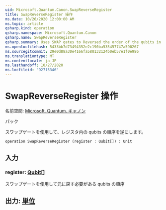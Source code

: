 ```yaml
---
uid: Microsoft.Quantum.Canon.SwapReverseRegister
title: SwapReverseRegister 操作
ms.date: 10/26/2020 12:00:00 AM
ms.topic: article
qsharp.kind: operation
qsharp.namespace: Microsoft.Quantum.Canon
qsharp.name: SwapReverseRegister
qsharp.summary: Uses SWAP gates to Reversed the order of the qubits in a register.
ms.openlocfilehash: 5433bb7d73494352e2c190ba535457747a590267
ms.sourcegitcommit: 29e0d88a30e4166fa580132124b0eb57e1f0e986
ms.translationtype: MT
ms.contentlocale: ja-JP
ms.lasthandoff: 10/27/2020
ms.locfileid: "92715346"
---
```

# <a name="swapreverseregister-operation"></a>SwapReverseRegister 操作

名前空間: [Microsoft. Quantum. キャノン](xref:Microsoft.Quantum.Canon)

パック [](https://nuget.org/packages/)


スワップゲートを使用して、レジスタ内の qubits の順序を逆にします。

```qsharp
operation SwapReverseRegister (register : Qubit[]) : Unit
```


## <a name="input"></a>入力

### <a name="register--qubit"></a>register: [Qubit](xref:microsoft.quantum.lang-ref.qubit)[]

スワップゲートを使用して元に戻す必要がある qubits の順序



## <a name="output--unit"></a>出力: [単位](xref:microsoft.quantum.lang-ref.unit)

